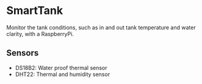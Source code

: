# SmartTank
Monitor the tank conditions, such as in and out tank temperature and water clarity, with a RaspberryPi.

## Sensors
* DS18B2: Water proof thermal sensor
* DHT22: Thermal and humidity sensor
